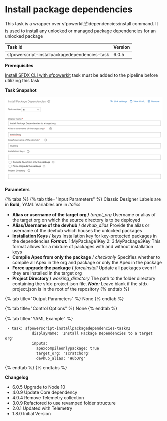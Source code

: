 # Install package dependencies

This task is a wrapper over sfpowerkit:package:dependencies:install command. It is used to install any unlocked or managed package dependencies for an unlocked package

| Task Id | Version |
| :--- | :--- |
| sfpowerscript-installpackagedependencies-task | 6.0.5 |

**Prerequisites**

[Install SFDX CLI with sfpowerkit](install-sfdx-cli-with-sfpowerkit.md) task must be added to the pipeline before utilizing this task

**Task Snapshot**

![](../../../.gitbook/assets/install-package-dependencies-task.png)

**Parameters**

{% tabs %}
{% tab title="Input Parameters" %}
Classic Designer Labels are in **Bold,** YAML Variables are in _italics_

* **Alias or username of the target org /** _target\_org_ Username or alias of the target org on which the source directory is to be deployed 
* **Alias/Username of the devhub** / _devhub\_alias_ Provide the alias or username of the devhub which houses the unlocked packages 
* **Installation Keys** / _keys_ Installation key for key-protected packages in the dependencies _**Format:**_ 1:MyPackage1Key 2: 3:MyPackage3Key This format allows for a mixture of packages with and without installation keys 
* **Compile Apex from only the package** / _checkonly_ Specifies whether to compile all Apex in the org and package or only the Apex in the package 
* **Force upgrade the package /** _forceinstall_ Update all packages even if they are installed in the target org 
* **Project Directory /** _working\_directory_ The path to the folder directory containing the sfdx-project.json file.  _**Note:**_ Leave blank if the sfdx-project.json is in the root of the repository 
{% endtab %}

{% tab title="Output Parameters" %}
None
{% endtab %}

{% tab title="Control Options" %}
None
{% endtab %}

{% tab title="YAML Example" %}
```text
 - task: sfpowerscript-installpackagedependencies-task@2
            displayName: 'Install Package Dependencies to a target org'
            inputs:
              apexcompileonlypackage: true
              target_org: 'scratchorg'
              devhub_alias: 'HubOrg'
```
{% endtab %}
{% endtabs %}

**Changelog**

* 6.0.5 Upgrade to Node 10
* 4.0.9 Update Core dependency
* 4.0.4 Remove Telemetry collection
* 3.0.9 Refactored to use revamped folder structure
* 2.0.1 Updated with Telemetry
* 1.8.0 Initial Version

